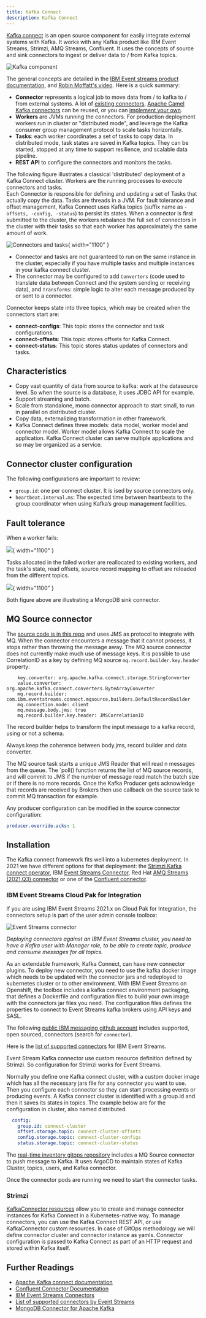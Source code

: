 ```yaml
---
title: Kafka Connect
description: Kafka Connect
---
```


[Kafka connect](https://kafka.apache.org/documentation/#connect) is an open source component 
for easily integrate external systems with Kafka. It works with any Kafka product like IBM Event Streams, Strimzi, AMQ Streams, Confluent. 
It uses the concepts of source and sink connectors to ingest or deliver data to / from  Kafka topics.

![Kafka component](../images/kafka-components.png)

The general concepts are detailed in the [IBM Event streams product documentation](https://ibm.github.io/event-streams/connecting/connectors/), and [Robin Moffatt's video](https://talks.rmoff.net/DQkDj3). Here is a quick summary:

* **Connector** represents a logical job to move data from / to kafka  to / from external systems. A lot of [existing connectors](https://ibm.github.io/event-streams/connectors/), [Apache Camel Kafka connectors](https://camel.apache.org/camel-kafka-connector/1.0.x/index.html) can be reused, or you can [implement your own](https://kafka.apache.org/documentation/#connect_development).
* **Workers** are JVMs running the connectors. For production deployment workers run in cluster or "distributed mode", and leverage the Kafka consumer group management protocol to scale tasks horizontally.
* **Tasks**: each worker coordinates a set of tasks to copy data. In distributed mode, task states are saved in Kafka topics. They can be started, stopped at any time to support resilience, and scalable data pipeline.
* **REST API** to configure the connectors and monitors the tasks.

The following figure illustrates a classical 'distributed' deployment of a Kafka Connect cluster. 
Workers are the running processes to execute connectors and tasks.  
Each Connector is responsible for defining and updating a set of Tasks that actually copy the data. Tasks are threads in a JVM. 
For fault tolerance and offset management, Kafka Connect uses Kafka topics (suffix name as `-offsets, -config, -status`) to persist its states.
When a connector is first submitted to the cluster, the workers rebalance the full set of connectors
 in the cluster with their tasks so that each worker has approximately the same amount of work. 

![Connectors and tasks](./images/connector-tasks.png){ width="1100" }

* Connector and tasks are not guaranteed to run on the same instance in the cluster, 
especially if you have multiple tasks and multiple instances in your kafka connect cluster.
* The connector may be configured to add `Converters` (code used to translate data between Connect and the system sending or receiving data), 
and `Transforms`: simple logic to alter each message produced by or sent to a connector.

Connector keeps state into three topics, which may be created when the connectors start are:

* **connect-configs**: This topic stores the connector and task configurations.
* **connect-offsets**: This topic stores offsets for Kafka Connect.
* **connect-status**: This topic stores status updates of connectors and tasks.


## Characteristics

* Copy vast quantity of data from source to kafka: work at the datasource level. So when the source is a database, it uses JDBC API for example.
* Support streaming and batch.
* Scale from standalone, mono connector approach to start small, to run in parallel on distributed cluster.
* Copy data, externalizing transformation in other framework.
* Kafka Connect defines three models: data model, worker model and connector model. Worker model allows Kafka Connect to scale the application.
Kafka Connect cluster can serve multiple applications and so may be organized as a service.

## Connector cluster configuration

The following configurations are important to review:

* `group.id`: one per connect cluster. It is ised by source connectors only.
* `heartbeat.interval.ms`: The expected time between heartbeats to the group coordinator when using Kafka’s group management facilities.

## Fault tolerance

When a worker fails: 

![](./images/fault-1.png){ width="1100" }

Tasks allocated in the failed worker are reallocated to existing workers, and the task's state, read offsets, source record mapping to offset are reloaded from the different topics.

![](./images/fault-2.png){ width="1100" }

Both figure above are illustrating a MongoDB sink connector.

## MQ Source connector

The [source code is in this repo](https://github.com/ibm-messaging/kafka-connect-mq-source) and uses JMS as protocol to integrate with MQ.
When the connector encounters a message that it cannot process, it stops rather than throwing the message away. 
The MQ source connector does not currently make much use of message keys. It is possible to use CorrelationID as a key
by defining MQ source `mq.record.builder.key.header` property:

```
    key.converter: org.apache.kafka.connect.storage.StringConverter
    value.converter: org.apache.kafka.connect.converters.ByteArrayConverter
    mq.record.builder: com.ibm.eventstreams.connect.mqsource.builders.DefaultRecordBuilder
    mq.connection.mode: client
    mq.message.body.jms: true
    mq.record.builder.key.header: JMSCorrelationID
```

The record builder helps to transform the input message to a kafka record, using or not a schema.

Always keep the coherence between body.jms, record builder and data converter. 

The MQ source task starts a unique JMS Reader that will read n messages from the queue. The `poll() function 
returns the list of MQ source records, and will commit to JMS if the number of message read match the batch size or
if there is no more records. Once the Kafka Producer gets acknowledge that records are received by Brokers then use callback on the source
task to commit MQ transaction for example. 

Any producer configuration can be modified in the source connector configuration:

```yaml
producer.override.acks: 1
```

## Installation

The  Kafka connect framework fits well into a kubernetes deployment. 
In 2021 we have different options for that deployment: the [Strimzi Kafka connect operator](https://strimzi.io/docs/0.22.0/#kafka-connect-str), 
IBM [Event Streams Connector](https://ibm.github.io/event-streams/connecting/setting-up-connectors/),
Red Hat [AMQ Streams (2021.Q3) connector](https://access.redhat.com/documentation/en-us/red_hat_amq/2021.q3/html/using_amq_streams_on_openshift/assembly-deployment-configuration-str#assembly-kafka-connect-str)
or one of the [Confluent connector](https://www.confluent.io/hub/).

### IBM Event Streams Cloud Pak for Integration

If you are using IBM Event Streams 2021.x on Cloud Pak for Integration, the connectors setup is part of the user admin console toolbox:

![Event Streams connector](../images/es-connectors.png)

*Deploying connectors against an IBM Event Streams cluster, you need to have a Kafka user with Manager role, to be able to create topic, produce and consume messages for all topics.*

As an extendable framework, Kafka Connect, can have new connector plugins. To deploy new connector, you need to use the kafka docker 
image which needs to be updated with the connector jars and redeployed to kubernetes cluster 
or to other environment. With IBM Event Streams on Openshift, the toolbox includes a 
kafka connect environment packaging, that defines a Dockerfile and configuration files 
to build your own image with the connectors jar files you need. The configuration files 
defines the properties to connect to Event Streams kafka brokers using API keys and SASL.

The following [public IBM messaging github account](https://github.com/ibm-messaging) includes 
supported, open sourced, connectors (search for `connector`).

Here is the [list of supported connectors](https://ibm.github.io/event-streams/connectors/) for IBM Event Streams.

Event Stream Kafka connector use custom resource definition defined by Strimzi. So configuration for Strimzi works for
Event Streams.

Normally you define one Kafka connect cluster, with a custom docker image which has all the necessary
jars file for any connector you want to use. Then you configure each connector so they can start
processing events or producing events.
A Kafka connect cluster is identified with a group.id and then it saves its states in topics. The example
below are for the configuration in cluster, also named distributed.

```yaml
  config:
    group.id: connect-cluster
    offset.storage.topic: connect-cluster-offsets
    config.storage.topic: connect-cluster-configs
    status.storage.topic: connect-cluster-status
```

The [real-time inventory gitops repository](https://github.com/ibm-cloud-architecture/eda-rt-inventory-gitops) includes a MQ Source connector to push message to Kafka. It uses
ArgoCD to maintain states of Kafka Cluster, topics, users, and Kafka connector.

Once the connector pods are running we need to start the connector tasks. 

### Strimzi

[KafkaConnector resources](https://strimzi.io/docs/operators/latest/using.html#proc-kafka-connect-config-str) allow you to create and manage connector instances for Kafka Connect in a Kubernetes-native way.
To manage connectors, you can use the Kafka Connect REST API, or use KafkaConnector custom resources.
In case of GitOps methodology we will define connector cluster and connector instance as yamls.
Connector configuration is passed to Kafka Connect as part of an HTTP request and stored within Kafka itself.

## Further Readings

* [Apache Kafka connect documentation](https://kafka.apache.org/documentation/#connect)
* [Confluent Connector Documentation](https://docs.confluent.io/current/connect/index.html)
* [IBM Event Streams Connectors](https://ibm.github.io/event-streams/connecting/connectors/) 
* [List of supported connectors by Event Streams](https://ibm.github.io/event-streams/connectors/)
* [MongoDB Connector for Apache Kafka](https://github.com/mongodb/mongo-kafka)
